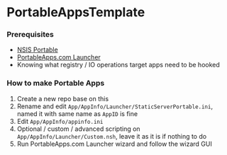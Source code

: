 PortableAppsTemplate
====================
### Prerequisites
- [NSIS Portable](https://portableapps.com/apps/development/nsis_portable)
- [PortableApps.com Launcher](https://portableapps.com/apps/development/portableapps.com_launcher)
- Knowing what registry / IO operations target apps need to be hooked

### How to make Portable Apps
1. Create a new repo base on this
2. Rename and edit `App/AppInfo/Launcher/StaticServerPortable.ini`, named it with same name as `AppID` is fine
3. Edit `App/AppInfo/appinfo.ini`
4. Optional / custom / advanced scripting on `App/AppInfo/Launcher/Custom.nsh`, leave it as it is if nothing to do
5. Run PortableApps.com Launcher wizard and follow the wizard GUI

